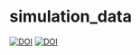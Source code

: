 # simulation_data
[![DOI](https://zenodo.org/badge/DOI/10.5281/zenodo.15609566.svg)](https://doi.org/10.5281/zenodo.15609566)
[![DOI](https://zenodo.org/badge/DOI/10.5281/zenodo.15609612.svg)](https://doi.org/10.5281/zenodo.15609612)
